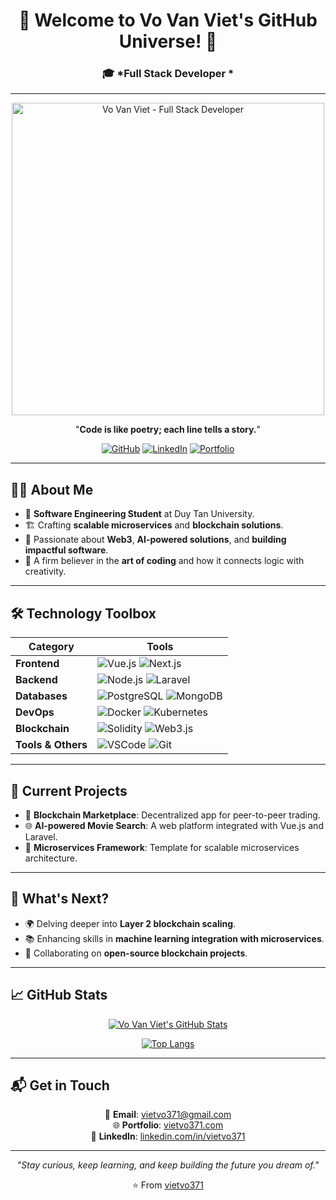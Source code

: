 <div align="center">

# 🌟 **Welcome to Vo Van Viet's GitHub Universe!** 🌟  
### 🎓 *Full Stack Developer *  

---

<img src="https://scontent.fsgn2-7.fna.fbcdn.net/v/t39.30808-6/457463597_996207105523606_3153657822915934238_n.jpg?_nc_cat=108&ccb=1-7&_nc_sid=a5f93a&_nc_ohc=W1IGPJdtS4UQ7kNvgHnY1yW&_nc_oc=AdjWxZ9jLpA5iNxhMExed-3Eb9EiWtbAnSCo8ZvhZ-oG3q18AkB_IYyD2NbsS6_lQus&_nc_zt=23&_nc_ht=scontent.fsgn2-7.fna&_nc_gid=AmJWyEwxmD44eohDOiAu-UI&oh=00_AYBwaBZp_wSXr9JiwznIw3dimRyoi__BS55GZLHFQqpQZw&oe=676C424C" width="500" alt="Vo Van Viet - Full Stack Developer" />

"**Code is like poetry; each line tells a story.**"  

[![GitHub](https://img.shields.io/badge/GitHub-%2312100E.svg?style=for-the-badge&logo=github&logoColor=white)](https://github.com/vietvo371) 
[![LinkedIn](https://img.shields.io/badge/LinkedIn-0077B5?style=for-the-badge&logo=linkedin&logoColor=white)](https://linkedin.com/in/vietvo371)
[![Portfolio](https://img.shields.io/badge/Portfolio-%23FF5733.svg?style=for-the-badge&logo=portfolio&logoColor=white)](https://yourportfolio.com)

</div>

---

## 👨‍💻 **About Me**

- 🏫 **Software Engineering Student** at Duy Tan University.
- 🏗️ Crafting **scalable microservices** and **blockchain solutions**.  
- 🎯 Passionate about **Web3**, **AI-powered solutions**, and **building impactful software**.
- 🎨 A firm believer in the **art of coding** and how it connects logic with creativity.

---

## 🛠️ **Technology Toolbox**

<div align="center">

| Category             | Tools                                                                                                 |
|----------------------|-------------------------------------------------------------------------------------------------------|
| **Frontend**         | ![Vue.js](https://img.shields.io/badge/Vue.js-35495E?style=for-the-badge&logo=vue.js&logoColor=4FC08D) ![Next.js](https://img.shields.io/badge/Next-black?style=for-the-badge&logo=next.js&logoColor=white) |
| **Backend**          | ![Node.js](https://img.shields.io/badge/Node.js-339933?style=for-the-badge&logo=nodedotjs&logoColor=white) ![Laravel](https://img.shields.io/badge/Laravel-FF2D20?style=for-the-badge&logo=laravel&logoColor=white) |
| **Databases**        | ![PostgreSQL](https://img.shields.io/badge/PostgreSQL-316192?style=for-the-badge&logo=postgresql&logoColor=white) ![MongoDB](https://img.shields.io/badge/MongoDB-4EA94B?style=for-the-badge&logo=mongodb&logoColor=white) |
| **DevOps**           | ![Docker](https://img.shields.io/badge/Docker-2496ED?style=for-the-badge&logo=docker&logoColor=white) ![Kubernetes](https://img.shields.io/badge/Kubernetes-326CE5?style=for-the-badge&logo=kubernetes&logoColor=white) |
| **Blockchain**       | ![Solidity](https://img.shields.io/badge/Solidity-%23363636.svg?style=for-the-badge&logo=solidity&logoColor=white) ![Web3.js](https://img.shields.io/badge/Web3.js-F16822?style=for-the-badge&logo=web3.js&logoColor=white) |
| **Tools & Others**   | ![VSCode](https://img.shields.io/badge/VSCode-007ACC?style=for-the-badge&logo=visual-studio-code&logoColor=white) ![Git](https://img.shields.io/badge/Git-F05032?style=for-the-badge&logo=git&logoColor=white) |
  
</div>

---

## 🚀 **Current Projects**

- 🔗 **Blockchain Marketplace**: Decentralized app for peer-to-peer trading.
- 🌐 **AI-powered Movie Search**: A web platform integrated with Vue.js and Laravel.  
- 🧩 **Microservices Framework**: Template for scalable microservices architecture.

---

## 🎯 **What's Next?**

- 🌍 Delving deeper into **Layer 2 blockchain scaling**.  
- 📚 Enhancing skills in **machine learning integration with microservices**.  
- 🤝 Collaborating on **open-source blockchain projects**.

---

## 📈 **GitHub Stats**

<div align="center">

[![Vo Van Viet's GitHub Stats](https://github-readme-stats.vercel.app/api?username=vietvo371&show_icons=true&theme=radical)](https://github.com/vietvo371)

[![Top Langs](https://github-readme-stats.vercel.app/api/top-langs/?username=vietvo371&layout=compact&theme=radical)](https://github.com/vietvo371)

</div>

---

## 📬 **Get in Touch**

<div align="center">

💌 **Email**: vietvo371@gmail.com  
🌐 **Portfolio**: [vietvo371.com](https://vietvo371.com)  
📱 **LinkedIn**: [linkedin.com/in/vietvo371](https://linkedin.com/in/vietvo371)  

---

*"Stay curious, keep learning, and keep building the future you dream of."*

⭐️ From [vietvo371](https://github.com/vietvo371)

</div>

